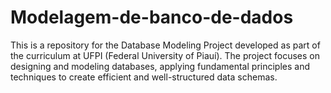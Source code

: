 # Modelagem-de-banco-de-dados
This is a repository for the Database Modeling Project developed as part of the curriculum at UFPI (Federal University of Piauí). The project focuses on designing and modeling databases, applying fundamental principles and techniques to create efficient and well-structured data schemas.
